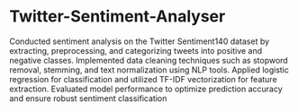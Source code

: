 # Twitter-Sentiment-Analyser
Conducted sentiment analysis on the Twitter Sentiment140 dataset by extracting, preprocessing, and categorizing tweets into positive and negative classes. Implemented data cleaning techniques such as stopword removal, stemming, and text normalization using NLP tools. Applied logistic regression for classification and utilized TF-IDF vectorization for feature extraction. Evaluated model performance to optimize prediction accuracy and ensure robust sentiment classification
